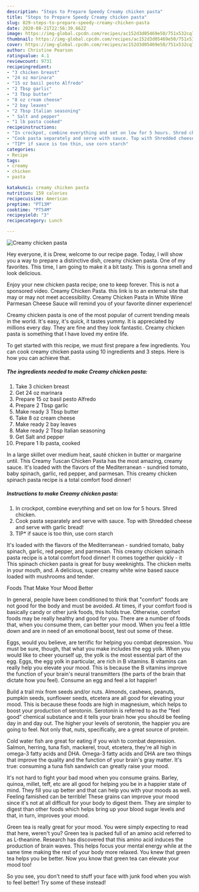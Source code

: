 ```yaml
---
description: "Steps to Prepare Speedy Creamy chicken pasta"
title: "Steps to Prepare Speedy Creamy chicken pasta"
slug: 829-steps-to-prepare-speedy-creamy-chicken-pasta
date: 2020-08-21T22:56:39.662Z
image: https://img-global.cpcdn.com/recipes/ac152d3d05469e50/751x532cq70/creamy-chicken-pasta-recipe-main-photo.jpg
thumbnail: https://img-global.cpcdn.com/recipes/ac152d3d05469e50/751x532cq70/creamy-chicken-pasta-recipe-main-photo.jpg
cover: https://img-global.cpcdn.com/recipes/ac152d3d05469e50/751x532cq70/creamy-chicken-pasta-recipe-main-photo.jpg
author: Christine Pearson
ratingvalue: 4.1
reviewcount: 9731
recipeingredient:
- "3 chicken breast"
- "24 oz marinara"
- "15 oz basil pesto Alfredo"
- "2 Tbsp garlic"
- "3 Tbsp butter"
- "8 oz cream cheese"
- "2 bay leaves"
- "2 Tbsp Italian seasoning"
- " Salt and pepper"
- "1 lb pasta cooked"
recipeinstructions:
- "In crockpot, combine everything and set on low for 5 hours. Shred chicken."
- "Cook pasta separately and serve with sauce. Top with Shredded cheese and serve with garlic bread!"
- "TIP* if sauce is too thin, use corn starch"
categories:
- Recipe
tags:
- creamy
- chicken
- pasta

katakunci: creamy chicken pasta 
nutrition: 159 calories
recipecuisine: American
preptime: "PT13M"
cooktime: "PT54M"
recipeyield: "3"
recipecategory: Lunch

---
```



![Creamy chicken pasta](https://img-global.cpcdn.com/recipes/ac152d3d05469e50/751x532cq70/creamy-chicken-pasta-recipe-main-photo.jpg)

Hey everyone, it is Drew, welcome to our recipe page. Today, I will show you a way to prepare a distinctive dish, creamy chicken pasta. One of my favorites. This time, I am going to make it a bit tasty. This is gonna smell and look delicious.

Enjoy your new chicken pasta recipe; one to keep forever. This is not a sponsored video. Creamy Chicken Pasta. this link is to an external site that may or may not meet accessibility. Creamy Chicken Pasta in White Wine Parmesan Cheese Sauce will remind you of your favorite dinner experience!

Creamy chicken pasta is one of the most popular of current trending meals in the world. It's easy, it's quick, it tastes yummy. It is appreciated by millions every day. They are fine and they look fantastic. Creamy chicken pasta is something that I have loved my entire life.


To get started with this recipe, we must first prepare a few ingredients. You can cook creamy chicken pasta using 10 ingredients and 3 steps. Here is how you can achieve that.

<!--inarticleads1-->

##### The ingredients needed to make Creamy chicken pasta:

1. Take 3 chicken breast
1. Get 24 oz marinara
1. Prepare 15 oz basil pesto Alfredo
1. Prepare 2 Tbsp garlic
1. Make ready 3 Tbsp butter
1. Take 8 oz cream cheese
1. Make ready 2 bay leaves
1. Make ready 2 Tbsp Italian seasoning
1. Get  Salt and pepper
1. Prepare 1 lb pasta, cooked


In a large skillet over medium heat, sauté chicken in butter or margarine until. This Creamy Tuscan Chicken Pasta has the most amazing, creamy sauce. It&#39;s loaded with the flavors of the Mediterranean - sundried tomato, baby spinach, garlic, red pepper, and parmesan. This creamy chicken spinach pasta recipe is a total comfort food dinner! 

<!--inarticleads2-->

##### Instructions to make Creamy chicken pasta:

1. In crockpot, combine everything and set on low for 5 hours. Shred chicken.
1. Cook pasta separately and serve with sauce. Top with Shredded cheese and serve with garlic bread!
1. TIP* if sauce is too thin, use corn starch


It&#39;s loaded with the flavors of the Mediterranean - sundried tomato, baby spinach, garlic, red pepper, and parmesan. This creamy chicken spinach pasta recipe is a total comfort food dinner! It comes together quickly - it This spinach chicken pasta is great for busy weeknights. The chicken melts in your mouth, and. A delicious, super creamy white wine based sauce loaded with mushrooms and tender. 

Foods That Make Your Mood Better


In general, people have been conditioned to think that "comfort" foods are not good for the body and must be avoided. At times, if your comfort food is basically candy or other junk foods, this holds true. Otherwise, comfort foods may be really healthy and good for you. There are a number of foods that, when you consume them, can better your mood. When you feel a little down and are in need of an emotional boost, test out some of these.

Eggs, would you believe, are terrific for helping you combat depression. You must be sure, though, that what you make includes the egg yolk. When you would like to cheer yourself up, the yolk is the most essential part of the egg. Eggs, the egg yolk in particular, are rich in B vitamins. B vitamins can really help you elevate your mood. This is because the B vitamins improve the function of your brain's neural transmitters (the parts of the brain that dictate how you feel). Consume an egg and feel a lot happier!

Build a trail mix from seeds and/or nuts. Almonds, cashews, peanuts, pumpkin seeds, sunflower seeds, etcetera are all good for elevating your mood. This is because these foods are high in magnesium, which helps to boost your production of serotonin. Serotonin is referred to as the "feel good" chemical substance and it tells your brain how you should be feeling day in and day out. The higher your levels of serotonin, the happier you are going to feel. Not only that, nuts, specifically, are a great source of protein.

Cold water fish are great for eating if you wish to combat depression. Salmon, herring, tuna fish, mackerel, trout, etcetera, they're all high in omega-3 fatty acids and DHA. Omega-3 fatty acids and DHA are two things that improve the quality and the function of your brain's gray matter. It's true: consuming a tuna fish sandwich can greatly raise your mood. 

It's not hard to fight your bad mood when you consume grains. Barley, quinoa, millet, teff, etc are all good for helping you be in a happier state of mind. They fill you up better and that can help you with your moods as well. Feeling famished can be terrible! These grains can improve your mood since it's not at all difficult for your body to digest them. They are simpler to digest than other foods which helps bring up your blood sugar levels and that, in turn, improves your mood.

Green tea is really great for your mood. You were simply expecting to read that here, weren't you? Green tea is packed full of an amino acid referred to as L-theanine. Research has discovered that this amino acid induces the production of brain waves. This helps focus your mental energy while at the same time making the rest of your body more relaxed. You knew that green tea helps you be better. Now you know that green tea can elevate your mood too!

So you see, you don't need to stuff your face with junk food when you wish to feel better! Try some of these instead!

